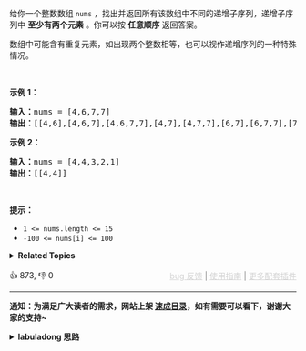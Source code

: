 <p>给你一个整数数组 <code>nums</code> ，找出并返回所有该数组中不同的递增子序列，递增子序列中 <strong>至少有两个元素</strong> 。你可以按 <strong>任意顺序</strong> 返回答案。</p>

<p>数组中可能含有重复元素，如出现两个整数相等，也可以视作递增序列的一种特殊情况。</p>

<p>&nbsp;</p>

<p><strong>示例 1：</strong></p>

<pre>
<strong>输入：</strong>nums = [4,6,7,7]
<strong>输出：</strong>[[4,6],[4,6,7],[4,6,7,7],[4,7],[4,7,7],[6,7],[6,7,7],[7,7]]
</pre>

<p><strong>示例 2：</strong></p>

<pre>
<strong>输入：</strong>nums = [4,4,3,2,1]
<strong>输出：</strong>[[4,4]]
</pre>

<p>&nbsp;</p>

<p><strong>提示：</strong></p>

<ul> 
 <li><code>1 &lt;= nums.length &lt;= 15</code></li> 
 <li><code>-100 &lt;= nums[i] &lt;= 100</code></li> 
</ul>

<details><summary><strong>Related Topics</strong></summary>位运算 | 数组 | 哈希表 | 回溯</details><br>

<div>👍 873, 👎 0<span style='float: right;'><span style='color: gray;'><a href='https://github.com/labuladong/fucking-algorithm/issues' target='_blank' style='color: lightgray;text-decoration: underline;'>bug 反馈</a> | <a href='https://labuladong.online/algo/fname.html?fname=jb插件简介' target='_blank' style='color: lightgray;text-decoration: underline;'>使用指南</a> | <a href='https://labuladong.online/algo/' target='_blank' style='color: lightgray;text-decoration: underline;'>更多配套插件</a></span></span></div>

<div id="labuladong"><hr>

**通知：为满足广大读者的需求，网站上架 [速成目录](https://labuladong.online/algo/intro/quick-learning-plan/)，如有需要可以看下，谢谢大家的支持~**

<details><summary><strong>labuladong 思路</strong></summary>


<div id="labuladong_solution_zh">

## 基本思路

其实这道题就是前文 [一文秒杀所有排列组合子集问题](https://labuladong.online/algo/essential-technique/permutation-combination-subset-all-in-one/) 中讲过的「元素可重不可复选」的组合问题。

只不过这里又有一个额外的条件：组合中所有元素都必须是递增顺序。我们只需要添加一个 `track.getLast() > nums[i]` 条件即可。

另外，[一文秒杀所有排列组合子集问题](https://labuladong.online/algo/essential-technique/permutation-combination-subset-all-in-one/) 中是利用排序的方式防止重复使用相同元素的，但这道题不能改变 `nums` 的原始顺序，所以不能用排序的方式，而是用 `used` 集合来避免重复使用相同元素。

综上，只要把 [✔ ✨40. 组合总和 II](/problems/combination-sum-ii/) 的解法稍改一下即可完成这道题。

**详细题解**：
  - [【练习】回溯算法经典习题 I](https://labuladong.online/algo/problem-set/backtrack-i/)

</div>





<div id="solution">

## 解法代码



<div class="tab-panel"><div class="tab-nav">
<button data-tab-item="cpp" class="tab-nav-button btn " data-tab-group="default" onclick="switchTab(this)">cpp🤖</button>

<button data-tab-item="python" class="tab-nav-button btn " data-tab-group="default" onclick="switchTab(this)">python🤖</button>

<button data-tab-item="java" class="tab-nav-button btn active" data-tab-group="default" onclick="switchTab(this)">java🟢</button>

<button data-tab-item="go" class="tab-nav-button btn " data-tab-group="default" onclick="switchTab(this)">go🤖</button>

<button data-tab-item="javascript" class="tab-nav-button btn " data-tab-group="default" onclick="switchTab(this)">javascript🤖</button>
</div><div class="tab-content">
<div data-tab-item="cpp" class="tab-item " data-tab-group="default"><div class="highlight">

```cpp
// 注意：cpp 代码由 chatGPT🤖 根据我的 java 代码翻译。
// 本代码的正确性已通过力扣验证，如有疑问，可以对照 java 代码查看。

class Solution {
public:
    vector<vector<int>> findSubsequences(vector<int>& nums) {
        if (nums.empty()) {
            return res;
        }
        backtrack(nums, 0);
        return res;
    }

private:
    vector<vector<int>> res;
    // 记录回溯的路径
    vector<int> track;

    // 回溯算法主函数
    void backtrack(vector<int>& nums, int start) {
        if (track.size() >= 2) {
            // 找到一个合法答案
            res.push_back(track);
        }
        // 用哈希集合防止重复选择相同元素
        unordered_set<int> used;
        // 回溯算法标准框架
        for (int i = start; i < nums.size(); i++) {
            // 保证集合中元素都是递增顺序
            if (!track.empty() && track.back() > nums[i]) {
                continue;
            }
            // 保证不要重复使用相同的元素
            if (used.count(nums[i])) {
                continue;
            }
            // 选择 nums[i]
            used.insert(nums[i]);
            track.push_back(nums[i]);
            // 递归遍历下一层回溯树
            backtrack(nums, i + 1);
            // 撤销选择 nums[i]
            track.pop_back();
        }
    }
};
```

</div></div>

<div data-tab-item="python" class="tab-item " data-tab-group="default"><div class="highlight">

```python
# 注意：python 代码由 chatGPT🤖 根据我的 java 代码翻译。
# 本代码的正确性已通过力扣验证，如有疑问，可以对照 java 代码查看。

class Solution:
    def __init__(self):
        self.res = []
        # 记录回溯的路径
        self.track = []

    def findSubsequences(self, nums: List[int]) -> List[List[int]]:
        if len(nums) == 0:
            return self.res
        self.backtrack(nums, 0)
        return self.res

    # 回溯算法主函数
    def backtrack(self, nums: List[int], start: int):
        if len(self.track) >= 2:
            # 找到一个合法答案
            self.res.append(self.track[:])
        
        # 用哈希集合防止重复选择相同元素
        used = set()
        
        # 回溯算法标准框架
        for i in range(start, len(nums)):
            # 保证集合中元素都是递增顺序
            if self.track and self.track[-1] > nums[i]:
                continue
            
            # 保证不要重复使用相同的元素
            if nums[i] in used: # <extend up -200>![](https://labuladong.online/algo/images/permutation/9.jpeg) #
                continue

            # 选择 nums[i]
            used.add(nums[i])
            self.track.append(nums[i])
            
            # 递归遍历下一层回溯树
            self.backtrack(nums, i + 1)
            
            # 撤销选择 nums[i]
            self.track.pop()
```

</div></div>

<div data-tab-item="java" class="tab-item active" data-tab-group="default"><div class="highlight">

```java
class Solution {
    public List<List<Integer>> findSubsequences(int[] nums) {
        if (nums.length == 0) {
            return res;
        }
        backtrack(nums, 0);
        return res;
    }

    List<List<Integer>> res = new LinkedList<>();
    // 记录回溯的路径
    LinkedList<Integer> track = new LinkedList<>();

    // 回溯算法主函数
    void backtrack(int[] nums, int start) {
        if (track.size() >= 2) {
            // 找到一个合法答案
            res.add(new LinkedList<>(track));
        }
        // 用哈希集合防止重复选择相同元素
        HashSet<Integer> used = new HashSet<>();
        // 回溯算法标准框架
        for (int i = start; i < nums.length; i++) {
            // 保证集合中元素都是递增顺序
            if (!track.isEmpty() && track.getLast() > nums[i]) {
                continue;
            }
            // 保证不要重复使用相同的元素
            if (used.contains(nums[i])) {/**<extend up -200>![](https://labuladong.online/algo/images/permutation/9.jpeg) */
                continue;
            }
            // 选择 nums[i]
            used.add(nums[i]);
            track.add(nums[i]);
            // 递归遍历下一层回溯树
            backtrack(nums, i + 1);
            // 撤销选择 nums[i]
            track.removeLast();
        }
    }
}
```

</div></div>

<div data-tab-item="go" class="tab-item " data-tab-group="default"><div class="highlight">

```go
// 注意：go 代码由 chatGPT🤖 根据我的 java 代码翻译。
// 本代码的正确性已通过力扣验证，如有疑问，可以对照 java 代码查看。

func findSubsequences(nums []int) [][]int {
    var res [][]int
    var track []int
    backtrack(nums, 0, &track, &res)
    return res
}

// 记录回溯的路径
// 回溯算法主函数
func backtrack(nums []int, start int, track *[]int, res *[][]int) {
    if len(*track) >= 2 {
        // 找到一个合法答案
        temp := make([]int, len(*track))
        copy(temp, *track)
        *res = append(*res, temp)
    }
    // 用哈希集合防止重复选择相同元素
    used := make(map[int]bool)
    // 回溯算法标准框架
    for i := start; i < len(nums); i++ {
        // 保证集合中元素都是递增顺序
        if len(*track) > 0 && (*track)[len(*track)-1] > nums[i] {
            continue
        }
        // 保证不要重复使用相同的元素
        if used[nums[i]] {
            continue
        }
        // 选择 nums[i]
        used[nums[i]] = true
        *track = append(*track, nums[i])
        // 递归遍历下一层回溯树
        backtrack(nums, i+1, track, res)
        // 撤销选择 nums[i]
        *track = (*track)[:len(*track)-1]
    }
}
```

</div></div>

<div data-tab-item="javascript" class="tab-item " data-tab-group="default"><div class="highlight">

```javascript
// 注意：javascript 代码由 chatGPT🤖 根据我的 java 代码翻译。
// 本代码的正确性已通过力扣验证，如有疑问，可以对照 java 代码查看。

var findSubsequences = function(nums) {
    let res = [];
    // 记录回溯的路径
    let track = [];

    // 回溯算法主函数
    // @visualize status(track)
    function backtrack(start) {
        if (track.length >= 2) {
            // 找到一个合法答案
            res.push([...track]);
        }
        // 用哈希集合防止重复选择相同元素
        let used = new Set();
        // 回溯算法标准框架
        for (let i = start; i < nums.length; i++) {
            // 保证集合中元素都是递增顺序
            if (track.length !== 0 && track[track.length - 1] > nums[i]) {
                continue;
            }
            // 保证不要重复使用相同的元素
            if (used.has(nums[i])) {
                continue;
            }
            // 选择 nums[i]
            // @visualize choose(nums[i])
            used.add(nums[i]);
            track.push(nums[i]);
            // 递归遍历下一层回溯树
            backtrack(i + 1);
            // 撤销选择 nums[i]
            // @visualize unchoose()
            track.pop();
        }
    }

    backtrack(0);
    return res;
};
```

</div></div>
</div></div>

<hr /><details open hint-container details><summary style="font-size: medium"><strong>🌈🌈 算法可视化 🌈🌈</strong></summary><div id="data_non-decreasing-subsequences"  category="leetcode" ></div><div class="resizable aspect-ratio-container" style="height: 100%;">
<div id="iframe_non-decreasing-subsequences"></div></div>
</details><hr /><br />

</div>
</details>
</div>

